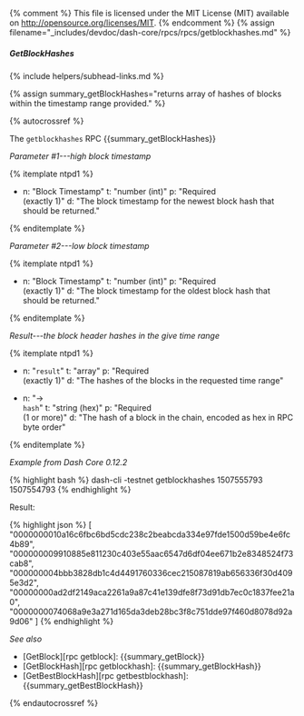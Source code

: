 {% comment %}
This file is licensed under the MIT License (MIT) available on
http://opensource.org/licenses/MIT.
{% endcomment %}
{% assign filename="_includes/devdoc/dash-core/rpcs/rpcs/getblockhashes.md" %}

##### GetBlockHashes
{% include helpers/subhead-links.md %}

{% assign summary_getBlockHashes="returns array of hashes of blocks within the timestamp range provided." %}

{% autocrossref %}

The `getblockhashes` RPC {{summary_getBlockHashes}}

*Parameter #1---high block timestamp*

{% itemplate ntpd1 %}
- n: "Block Timestamp"
  t: "number (int)"
  p: "Required<br>(exactly 1)"
  d: "The block timestamp for the newest block hash that should be returned."

{% enditemplate %}

*Parameter #2---low block timestamp*

{% itemplate ntpd1 %}
- n: "Block Timestamp"
  t: "number (int)"
  p: "Required<br>(exactly 1)"
  d: "The block timestamp for the oldest block hash that should be returned."

{% enditemplate %}

*Result---the block header hashes in the give time range*

{% itemplate ntpd1 %}
- n: "`result`"
  t: "array"
  p: "Required<br>(exactly 1)"
  d: "The hashes of the blocks in the requested time range"

- n: "→<br>`hash`"
  t: "string (hex)"
  p: "Required<br>(1 or more)"
  d: "The hash of a block in the chain, encoded as hex in RPC byte order"

{% enditemplate %}

*Example from Dash Core 0.12.2*

{% highlight bash %}
dash-cli -testnet getblockhashes 1507555793 1507554793
{% endhighlight %}

Result:

{% highlight json %}
[
  "0000000010a16c6fbc6bd5cdc238c2beabcda334e97fde1500d59be4e6fc4b89",
  "000000009910885e811230c403e55aac6547d6df04ee671b2e8348524f73cab8",
  "000000004bbb3828db1c4d4491760336cec215087819ab656336f30d4095e3d2",
  "00000000ad2df2149aca2261a9a87c41e139dfe8f73d91db7ec0c1837fee21a0",
  "0000000074068a9e3a271d165da3deb28bc3f8c751dde97f460d8078d92a9d06"
]
{% endhighlight %}

*See also*

* [GetBlock][rpc getblock]: {{summary_getBlock}}
* [GetBlockHash][rpc getblockhash]: {{summary_getBlockHash}}
* [GetBestBlockHash][rpc getbestblockhash]: {{summary_getBestBlockHash}}


{% endautocrossref %}
